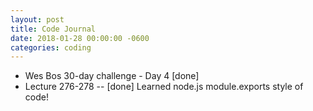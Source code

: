 ```yaml
---
layout: post
title: Code Journal
date: 2018-01-28 00:00:00 -0600
categories: coding
---
```


- Wes Bos 30-day challenge - Day 4 [done]
- Lecture 276-278 -- [done] Learned node.js module.exports style of code!
